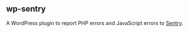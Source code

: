 ## wp-sentry

A WordPress plugin to report PHP errors and JavaScript errors to [Sentry](https://sentry.io).
